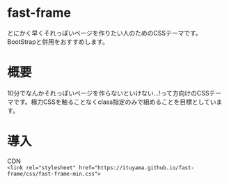 # fast-frame
とにかく早くそれっぽいページを作りたい人のためのCSSテーマです。　BootStrapと併用をおすすめします。


# 概要
10分でなんかそれっぽいページを作らないといけない...!って方向けのCSSテーマです。極力CSSを触ることなくclass指定のみで組めることを目標としています。


# 導入
CDN  
`<link rel="stylesheet" href="https://ituyama.github.io/fast-frame/css/fast-frame-min.css">`
